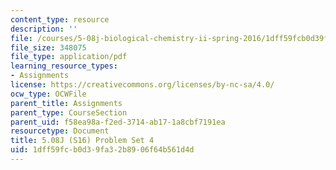 ```yaml
---
content_type: resource
description: ''
file: /courses/5-08j-biological-chemistry-ii-spring-2016/1dff59fcb0d39fa32b8906f64b561d4d_MIT5_08jS16ps4.pdf
file_size: 348075
file_type: application/pdf
learning_resource_types:
- Assignments
license: https://creativecommons.org/licenses/by-nc-sa/4.0/
ocw_type: OCWFile
parent_title: Assignments
parent_type: CourseSection
parent_uid: f58ea98a-f2ed-3714-ab17-1a8cbf7191ea
resourcetype: Document
title: 5.08J (S16) Problem Set 4
uid: 1dff59fc-b0d3-9fa3-2b89-06f64b561d4d
---
```

